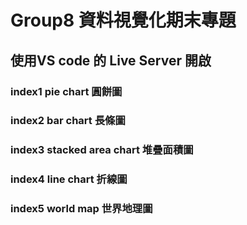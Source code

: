 # Group8 資料視覺化期末專題

## 使用VS code 的 Live Server 開啟

### index1 pie chart 圓餅圖
### index2 bar chart 長條圖
### index3 stacked area chart 堆疊面積圖
### index4 line chart 折線圖
### index5 world map 世界地理圖
